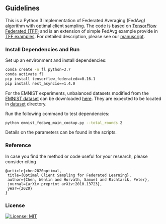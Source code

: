  ## Guidelines

 This is a Python 3 implementation of Federated Averaging (FedAvg) algorithm with optimal client sampling. The code is based on [TensorFlow Federated (TFF)](https://github.com/tensorflow/federated) and is an extension of simple FedAvg example provide in [TFF examples](https://github.com/tensorflow/federated/tree/master/tensorflow_federated/python/examples/simple_fedavg). For detailed description, please see our [manuscript](https://arxiv.org/pdf/2010.13723.pdf).
 
 ### Install Dependencies and Run
 Set up an environment and install dependencies:
 ```sh
 conda create -n fl python=3.7
 conda activate fl
 pip install tensorflow_federated==0.16.1
 pip install nest_asyncio==1.4.0
 ```

 For the EMNIST experiments, unbalanced datasets modified from the [EMNIST dataset](https://www.tensorflow.org/federated/api_docs/python/tff/simulation/datasets/emnist/load_data) can be downloaded [here](https://dataverse.harvard.edu/dataset.xhtml?persistentId=doi%3A10.7910%2FDVN%2FRZQIKP&version=DRAFT). They are expected to be located in [dataset](dataset) directory.

 Run the following command to test dependencies:

 ```sh
 python emnist_fedavg_main_cookup.py --total_rounds 2
 ```
 Details on the parameters can be found in the scripts.

 ### Reference
 In case you find the method or code useful for your research, please consider citing

 ```
@article{chen2020optimal,
  title={Optimal Client Sampling for Federated Learning},
  author={Chen, Wenlin and Horvath, Samuel and Richtarik, Peter},
  journal={arXiv preprint arXiv:2010.13723},
  year={2020}
}
 ```
 ### License
 [![License: MIT](https://img.shields.io/badge/License-MIT-yellow.svg)](https://opensource.org/licenses/MIT)

